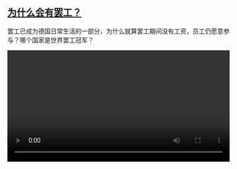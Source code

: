 <!--1706096823000-->
[为什么会有罢工？](https://www.dw.com/zh/%E4%B8%BA%E4%BB%80%E4%B9%88%E4%BC%9A%E6%9C%89%E7%BD%A2%E5%B7%A5%EF%BC%9F/a-68071931)
------

<p>罢工已成为德国日常生活的一部分，为什么就算罢工期间没有工资，员工仍愿意参与？哪个国家是世界罢工冠军？</small></p><video src="https://tvdownloaddw-a.akamaihd.net/dwtv_video/flv/vdt_zh/2024/bchi240124_streik_AVC_1280x720.mp4" controls style="width:100%"></video>
